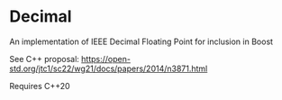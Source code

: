 # Decimal

An implementation of IEEE Decimal Floating Point for inclusion in Boost

See C++ proposal: https://open-std.org/jtc1/sc22/wg21/docs/papers/2014/n3871.html

Requires C++20
